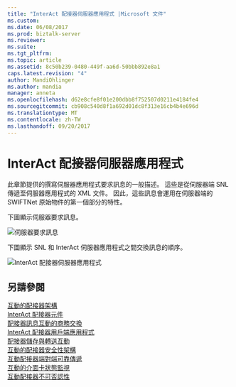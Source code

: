 ```yaml
---
title: "InterAct 配接器伺服器應用程式 |Microsoft 文件"
ms.custom: 
ms.date: 06/08/2017
ms.prod: biztalk-server
ms.reviewer: 
ms.suite: 
ms.tgt_pltfrm: 
ms.topic: article
ms.assetid: 8c50b239-0480-449f-aa6d-50bbb892e8a1
caps.latest.revision: "4"
author: MandiOhlinger
ms.author: mandia
manager: anneta
ms.openlocfilehash: d62e8cfe8f01e200dbb8f752507d0211e4184fe4
ms.sourcegitcommit: cb908c540d8f1a692d01dc8f313e16cb4b4e696d
ms.translationtype: MT
ms.contentlocale: zh-TW
ms.lasthandoff: 09/20/2017
---
```

# <a name="interact-adapter-server-application"></a>InterAct 配接器伺服器應用程式
此章節提供的撰寫伺服器應用程式要求訊息的一般描述。 這些是從伺服器端 SNL 傳遞至伺服器應用程式的 XML 文件。 因此，這些訊息會運用在伺服器端的 SWIFTNet 原始物件的第一個部分的特性。  
  
 下圖顯示伺服器要求訊息。  
  
 ![伺服器要求訊息](../../adapters-and-accelerators/fileact-interact/media/05bf7d1b-199c-4806-be91-32ca013e9af8.gif "05bf7d1b-199c-4806-be91-32ca013e9af8")  
  
 下圖顯示 SNL 和 InterAct 伺服器應用程式之間交換訊息的順序。  
  
 ![InterAct 配接器伺服器應用程式](../../adapters-and-accelerators/fileact-interact/media/33edb889-edfa-4e55-842a-e238950327e6.gif "33edb889-edfa-4e55-842a-e238950327e6")  
  
## <a name="see-also"></a>另請參閱  
 [互動的配接器架構](../../adapters-and-accelerators/fileact-interact/interact-adapter-architecture.md)   
 [InterAct 配接器元件](../../adapters-and-accelerators/fileact-interact/interact-adapter-components.md)   
 [配接器訊息互動的商務交換](../../adapters-and-accelerators/fileact-interact/interact-adapter-messages-for-business-exchange.md)   
 [InterAct 配接器用戶端應用程式](../../adapters-and-accelerators/fileact-interact/interact-adapter-client-application.md)   
 [配接器儲存與轉送互動](../../adapters-and-accelerators/fileact-interact/interact-adapter-store-and-forward.md)   
 [互動的配接器安全性架構](../../adapters-and-accelerators/fileact-interact/interact-adapter-security-architecture.md)   
 [互動配接器端對端可靠傳遞](../../adapters-and-accelerators/fileact-interact/interact-adapter-end-to-end-reliable-delivery.md)   
 [互動的介面卡狀態監視](../../adapters-and-accelerators/fileact-interact/interact-adapter-status-monitoring.md)   
 [互動配接器不可否認性](../../adapters-and-accelerators/fileact-interact/interact-adapter-non-repudiation.md)